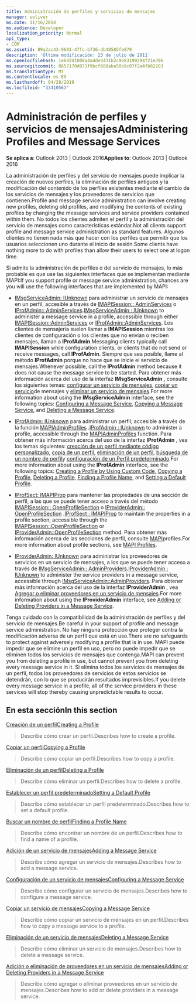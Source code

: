 ```yaml
---
title: Administración de perfiles y servicios de mensajes
manager: soliver
ms.date: 11/16/2014
ms.audience: Developer
localization_priority: Normal
api_type:
- COM
ms.assetid: 89a2ac43-9601-47fc-b736-db48585fe879
description: 'Última modificación: 23 de julio de 2011'
ms.openlocfilehash: 1e64241008a4adde4431b2c9683199294f21e396
ms.sourcegitcommit: 8657170d071f9bcf680aba50b9c07f2a4fb82283
ms.translationtype: MT
ms.contentlocale: es-ES
ms.lasthandoff: 04/28/2019
ms.locfileid: "33410563"
---
```

# <a name="administering-profiles-and-message-services"></a><span data-ttu-id="62817-103">Administración de perfiles y servicios de mensajes</span><span class="sxs-lookup"><span data-stu-id="62817-103">Administering Profiles and Message Services</span></span>

  
  
<span data-ttu-id="62817-104">**Se aplica a**: Outlook 2013 | Outlook 2016</span><span class="sxs-lookup"><span data-stu-id="62817-104">**Applies to**: Outlook 2013 | Outlook 2016</span></span> 
  
<span data-ttu-id="62817-105">La administración de perfiles y del servicio de mensajes puede implicar la creación de nuevos perfiles, la eliminación de perfiles antiguos y la modificación del contenido de los perfiles existentes mediante el cambio de los servicios de mensajes y los proveedores de servicios que contienen.</span><span class="sxs-lookup"><span data-stu-id="62817-105">Profile and message service administration can involve creating new profiles, deleting old profiles, and modifying the contents of existing profiles by changing the message services and service providers contained within them.</span></span> <span data-ttu-id="62817-106">No todos los clientes admiten el perfil y la administración del servicio de mensajes como características estándar.</span><span class="sxs-lookup"><span data-stu-id="62817-106">Not all clients support profile and message service administration as standard features.</span></span> <span data-ttu-id="62817-107">Algunos clientes no tienen nada más que hacer con los perfiles que permitir que los usuarios seleccionen uno durante el inicio de sesión.</span><span class="sxs-lookup"><span data-stu-id="62817-107">Some clients have nothing more to do with profiles than allow their users to select one at logon time.</span></span>
  
<span data-ttu-id="62817-108">Si admite la administración de perfiles o del servicio de mensajes, lo más probable es que use las siguientes interfaces que se implementan mediante MAPI:</span><span class="sxs-lookup"><span data-stu-id="62817-108">If you support profile or message service administration, chances are you will use the following interfaces that are implemented by MAPI:</span></span>
  
- <span data-ttu-id="62817-109">[IMsgServiceAdmin: IUnknown](imsgserviceadminiunknown.md) para administrar un servicio de mensajes en un perfil, accesible a través de [IMAPISession:: AdminServices](imapisession-adminservices.md) o [IProfAdmin:: AdminServices](iprofadmin-adminservices.md).</span><span class="sxs-lookup"><span data-stu-id="62817-109">[IMsgServiceAdmin : IUnknown](imsgserviceadminiunknown.md) to administer a message service in a profile, accessible through either [IMAPISession::AdminServices](imapisession-adminservices.md) or [IProfAdmin::AdminServices](iprofadmin-adminservices.md).</span></span> <span data-ttu-id="62817-110">Los clientes de mensajería suelen llamar a **IMAPISession** mientras los clientes de configuración o los clientes que no envían o reciben mensajes, llaman a **IProfAdmin**.</span><span class="sxs-lookup"><span data-stu-id="62817-110">Messaging clients typically call **IMAPISession** while configuration clients, or clients that do not send or receive messages, call **IProfAdmin**.</span></span> <span data-ttu-id="62817-111">Siempre que sea posible, llame al método **IProfAdmin** porque no hace que se inicie el servicio de mensajes.</span><span class="sxs-lookup"><span data-stu-id="62817-111">Whenever possible, call the **IProfAdmin** method because it does not cause the message service to be started.</span></span> <span data-ttu-id="62817-112">Para obtener más información acerca del uso de la interfaz **IMsgServiceAdmin** , consulte los siguientes temas: [configurar un servicio de mensajes](configuring-a-message-service.md), [copiar un servicio](copying-a-message-service.md)de mensajes y [eliminar un servicio de mensajes](deleting-a-message-service.md).</span><span class="sxs-lookup"><span data-stu-id="62817-112">For more information about using the **IMsgServiceAdmin** interface, see the following topics: [Configuring a Message Service](configuring-a-message-service.md), [Copying a Message Service](copying-a-message-service.md), and [Deleting a Message Service](deleting-a-message-service.md).</span></span>
    
- <span data-ttu-id="62817-113">[IProfAdmin: IUnknown](iprofadminiunknown.md) para administrar un perfil, accesible a través de la función [MAPIAdminProfiles](mapiadminprofiles.md) .</span><span class="sxs-lookup"><span data-stu-id="62817-113">[IProfAdmin : IUnknown](iprofadminiunknown.md) to administer a profile, accessible through the [MAPIAdminProfiles](mapiadminprofiles.md) function.</span></span> <span data-ttu-id="62817-114">Para obtener más información acerca del uso de la interfaz **IProfAdmin** , vea los temas siguientes: [creación de un perfil mediante código personalizado](creating-a-profile-by-using-custom-code.md), [copia de un perfil](copying-a-profile.md), [eliminación de un perfil](deleting-a-profile.md), [búsqueda de un nombre de perfil](finding-a-profile-name.md)y [configuración de un Perfil predeterminado](setting-a-default-profile.md).</span><span class="sxs-lookup"><span data-stu-id="62817-114">For more information about using the **IProfAdmin** interface, see the following topics: [Creating a Profile by Using Custom Code](creating-a-profile-by-using-custom-code.md), [Copying a Profile](copying-a-profile.md), [Deleting a Profile](deleting-a-profile.md), [Finding a Profile Name](finding-a-profile-name.md), and [Setting a Default Profile](setting-a-default-profile.md).</span></span>
    
- <span data-ttu-id="62817-115">[IProfSect: IMAPIProp](iprofsectimapiprop.md) para mantener las propiedades de una sección de perfil, a las que se puede tener acceso a través del método [IMAPISession:: OpenProfileSection](imapisession-openprofilesection.md) o [IProviderAdmin:: OpenProfileSection](iprovideradmin-openprofilesection.md) .</span><span class="sxs-lookup"><span data-stu-id="62817-115">[IProfSect : IMAPIProp](iprofsectimapiprop.md) to maintain the properties in a profile section, accessible through the [IMAPISession::OpenProfileSection](imapisession-openprofilesection.md) or [IProviderAdmin::OpenProfileSection](iprovideradmin-openprofilesection.md) method.</span></span> <span data-ttu-id="62817-116">Para obtener más información acerca de las secciones de perfil, consulte [MAPI](mapi-profiles.md)profiles.</span><span class="sxs-lookup"><span data-stu-id="62817-116">For more information about profile sections, see [MAPI Profiles](mapi-profiles.md).</span></span>
    
- <span data-ttu-id="62817-117">[IProviderAdmin: IUnknown](iprovideradminiunknown.md) para administrar los proveedores de servicios en un servicio de mensajes, a los que se puede tener acceso a través de [IMsgServiceAdmin:: AdminProviders](imsgserviceadmin-adminproviders.md).</span><span class="sxs-lookup"><span data-stu-id="62817-117">[IProviderAdmin : IUnknown](iprovideradminiunknown.md) to administer the service providers in a message service, accessible through [IMsgServiceAdmin::AdminProviders](imsgserviceadmin-adminproviders.md).</span></span> <span data-ttu-id="62817-118">Para obtener más información acerca del uso de la interfaz **IProviderAdmin** , vea [Agregar o eliminar proveedores en un servicio de mensajes](adding-or-deleting-providers-in-a-message-service.md).</span><span class="sxs-lookup"><span data-stu-id="62817-118">For more information about using the **IProviderAdmin** interface, see [Adding or Deleting Providers in a Message Service](adding-or-deleting-providers-in-a-message-service.md).</span></span>
    
<span data-ttu-id="62817-119">Tenga cuidado con la compatibilidad de la administración de perfiles y del servicio de mensajes.</span><span class="sxs-lookup"><span data-stu-id="62817-119">Be careful in your support of profile and message service administration.</span></span> <span data-ttu-id="62817-120">No hay ninguna protección que proteger contra la modificación adversa de un perfil que está en uso.</span><span class="sxs-lookup"><span data-stu-id="62817-120">There are no safeguards to protect against adversely modifying a profile that is in use.</span></span> <span data-ttu-id="62817-121">MAPI puede impedir que se elimine un perfil en uso, pero no puede impedir que se eliminen todos los servicios de mensajes que contenga.</span><span class="sxs-lookup"><span data-stu-id="62817-121">MAPI can prevent you from deleting a profile in use, but cannot prevent you from deleting every message service in it.</span></span> <span data-ttu-id="62817-122">Si elimina todos los servicios de mensajes de un perfil, todos los proveedores de servicios de estos servicios se detendrán, con lo que se producirán resultados imprevisibles.</span><span class="sxs-lookup"><span data-stu-id="62817-122">If you delete every message service in a profile, all of the service providers in these services will stop thereby causing unpredictable results to occur.</span></span>
  
## <a name="in-this-section"></a><span data-ttu-id="62817-123">En esta sección</span><span class="sxs-lookup"><span data-stu-id="62817-123">In this section</span></span>

[<span data-ttu-id="62817-124">Creación de un perfil</span><span class="sxs-lookup"><span data-stu-id="62817-124">Creating a Profile</span></span>](creating-a-profile.md)
  
> <span data-ttu-id="62817-125">Describe cómo crear un perfil.</span><span class="sxs-lookup"><span data-stu-id="62817-125">Describes how to create a profile.</span></span>
    
[<span data-ttu-id="62817-126">Copiar un perfil</span><span class="sxs-lookup"><span data-stu-id="62817-126">Copying a Profile</span></span>](copying-a-profile.md)
  
> <span data-ttu-id="62817-127">Describe cómo copiar un perfil.</span><span class="sxs-lookup"><span data-stu-id="62817-127">Describes how to copy a profile.</span></span>
    
[<span data-ttu-id="62817-128">Eliminación de un perfil</span><span class="sxs-lookup"><span data-stu-id="62817-128">Deleting a Profile</span></span>](deleting-a-profile.md)
  
> <span data-ttu-id="62817-129">Describe cómo eliminar un perfil.</span><span class="sxs-lookup"><span data-stu-id="62817-129">Describes how to delete a profile.</span></span>
    
[<span data-ttu-id="62817-130">Establecer un perfil predeterminado</span><span class="sxs-lookup"><span data-stu-id="62817-130">Setting a Default Profile</span></span>](setting-a-default-profile.md)
  
> <span data-ttu-id="62817-131">Describe cómo establecer un perfil predeterminado.</span><span class="sxs-lookup"><span data-stu-id="62817-131">Describes how to set a default profile.</span></span>
    
[<span data-ttu-id="62817-132">Buscar un nombre de perfil</span><span class="sxs-lookup"><span data-stu-id="62817-132">Finding a Profile Name</span></span>](finding-a-profile-name.md)
  
> <span data-ttu-id="62817-133">Describe cómo encontrar un nombre de un perfil.</span><span class="sxs-lookup"><span data-stu-id="62817-133">Describes how to find a name of a profile.</span></span>
    
[<span data-ttu-id="62817-134">Adición de un servicio de mensajes</span><span class="sxs-lookup"><span data-stu-id="62817-134">Adding a Message Service</span></span>](adding-a-message-service.md)
  
> <span data-ttu-id="62817-135">Describe cómo agregar un servicio de mensajes.</span><span class="sxs-lookup"><span data-stu-id="62817-135">Describes how to add a message service.</span></span>
    
[<span data-ttu-id="62817-136">Configuración de un servicio de mensajes</span><span class="sxs-lookup"><span data-stu-id="62817-136">Configuring a Message Service</span></span>](configuring-a-message-service.md)
  
> <span data-ttu-id="62817-137">Describe cómo configurar un servicio de mensajes.</span><span class="sxs-lookup"><span data-stu-id="62817-137">Describes how to configure a message service.</span></span>
    
[<span data-ttu-id="62817-138">Copiar un servicio de mensajes</span><span class="sxs-lookup"><span data-stu-id="62817-138">Copying a Message Service</span></span>](copying-a-message-service.md)
  
> <span data-ttu-id="62817-139">Describe cómo copiar un servicio de mensajes en un perfil.</span><span class="sxs-lookup"><span data-stu-id="62817-139">Describes how to copy a message service to a profile.</span></span>
    
[<span data-ttu-id="62817-140">Eliminación de un servicio de mensajes</span><span class="sxs-lookup"><span data-stu-id="62817-140">Deleting a Message Service</span></span>](deleting-a-message-service.md)
  
> <span data-ttu-id="62817-141">Describe cómo eliminar un servicio de mensajes.</span><span class="sxs-lookup"><span data-stu-id="62817-141">Describes how to delete a message service.</span></span>
    
[<span data-ttu-id="62817-142">Adición o eliminación de proveedores en un servicio de mensajes</span><span class="sxs-lookup"><span data-stu-id="62817-142">Adding or Deleting Providers in a Message Service</span></span>](adding-or-deleting-providers-in-a-message-service.md)
  
> <span data-ttu-id="62817-143">Describe cómo agregar o eliminar proveedores en un servicio de mensajes.</span><span class="sxs-lookup"><span data-stu-id="62817-143">Describes how to add or delete providers in a message service.</span></span>
    

